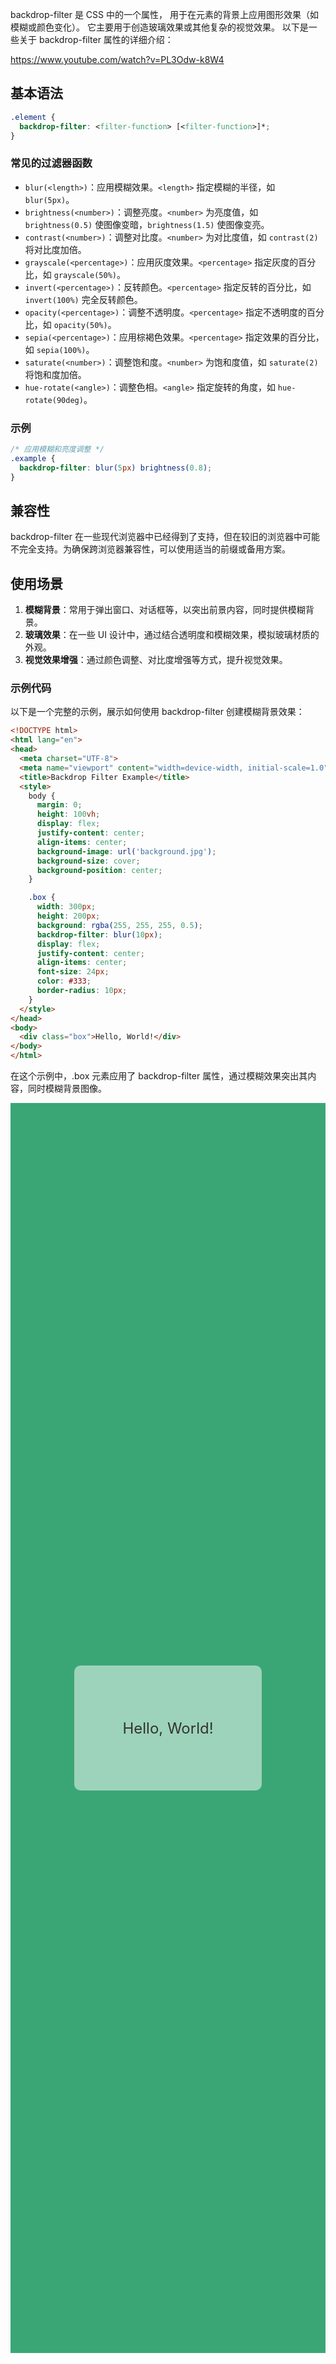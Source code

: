 

backdrop-filter 是 CSS 中的一个属性，
用于在元素的背景上应用图形效果（如模糊或颜色变化）。
它主要用于创造玻璃效果或其他复杂的视觉效果。
以下是一些关于 backdrop-filter 属性的详细介绍：

https://www.youtube.com/watch?v=PL3Odw-k8W4

## 基本语法
```css
.element {
  backdrop-filter: <filter-function> [<filter-function>]*;
}
```
### 常见的过滤器函数
- `blur(<length>)`：应用模糊效果。`<length>` 指定模糊的半径，如 `blur(5px)`。
- `brightness(<number>)`：调整亮度。`<number>` 为亮度值，如 `brightness(0.5)` 使图像变暗，`brightness(1.5)` 使图像变亮。
- `contrast(<number>)`：调整对比度。`<number>` 为对比度值，如 `contrast(2)` 将对比度加倍。
- `grayscale(<percentage>)`：应用灰度效果。`<percentage>` 指定灰度的百分比，如 `grayscale(50%)`。
- `invert(<percentage>)`：反转颜色。`<percentage>` 指定反转的百分比，如 `invert(100%)` 完全反转颜色。
- `opacity(<percentage>)`：调整不透明度。`<percentage>` 指定不透明度的百分比，如 `opacity(50%)`。
- `sepia(<percentage>)`：应用棕褐色效果。`<percentage>` 指定效果的百分比，如 `sepia(100%)`。
- `saturate(<number>)`：调整饱和度。`<number>` 为饱和度值，如 `saturate(2)` 将饱和度加倍。
- `hue-rotate(<angle>)`：调整色相。`<angle>` 指定旋转的角度，如 `hue-rotate(90deg)`。

### 示例
```css
/* 应用模糊和亮度调整 */
.example {
  backdrop-filter: blur(5px) brightness(0.8);
}
```
## 兼容性
backdrop-filter 在一些现代浏览器中已经得到了支持，但在较旧的浏览器中可能不完全支持。为确保跨浏览器兼容性，可以使用适当的前缀或备用方案。

## 使用场景
1. **模糊背景**：常用于弹出窗口、对话框等，以突出前景内容，同时提供模糊背景。
2. **玻璃效果**：在一些 UI 设计中，通过结合透明度和模糊效果，模拟玻璃材质的外观。
3. **视觉效果增强**：通过颜色调整、对比度增强等方式，提升视觉效果。

### 示例代码
以下是一个完整的示例，展示如何使用 backdrop-filter 创建模糊背景效果：
```html
<!DOCTYPE html>
<html lang="en">
<head>
  <meta charset="UTF-8">
  <meta name="viewport" content="width=device-width, initial-scale=1.0">
  <title>Backdrop Filter Example</title>
  <style>
    body {
      margin: 0;
      height: 100vh;
      display: flex;
      justify-content: center;
      align-items: center;
      background-image: url('background.jpg');
      background-size: cover;
      background-position: center;
    }

    .box {
      width: 300px;
      height: 200px;
      background: rgba(255, 255, 255, 0.5);
      backdrop-filter: blur(10px);
      display: flex;
      justify-content: center;
      align-items: center;
      font-size: 24px;
      color: #333;
      border-radius: 10px;
    }
  </style>
</head>
<body>
  <div class="box">Hello, World!</div>
</body>
</html>

```
在这个示例中，.box 元素应用了 backdrop-filter 属性，通过模糊效果突出其内容，同时模糊背景图像。

  <style>
    .container {
      margin: 0;
      height: 50vh;
      display: flex;
      justify-content: center;
      align-items: center;
        background-color: #3aa675;
      background-size: cover;
      background-position: center;
    }

    .box {
      width: 300px;
      height: 200px;
      background: rgba(255, 255, 255, 0.5);
      backdrop-filter: blur(10px);
      display: flex;
      justify-content: center;
      align-items: center;
      font-size: 24px;
      color: #333;
      border-radius: 10px;
    }
  </style>
<div class="container"><div class="box">Hello, World!</div></div>